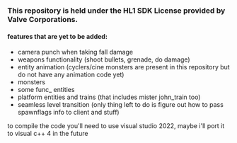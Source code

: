 ### This repository is held under the HL1 SDK License provided by Valve Corporations.

#### features that are yet to be added:
- camera punch when taking fall damage
- weapons functionality (shoot bullets, grenade, do damage)
- entity animation (cyclers/cine monsters are present in this repository but do not have any animation code yet)
- monsters
- some func_ entities
- platform entities and trains (that includes mister john_train too)
- seamless level transition (only thing left to do is figure out how to pass spawnflags info to client and stuff)

to compile the code you'll need to use visual studio 2022, maybe i'll port it to visual c++ 4 in the future
